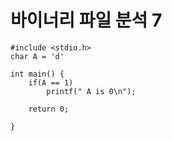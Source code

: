 # 바이너리 파일 분석 7

```
#include <stdio.h>
char A = 'd'

int main() {
	if(A == 1)
		printf(" A is 0\n");
		
	return 0;

}
```

